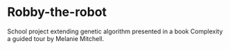 # Robby-the-robot

School project extending genetic algorithm presented in a book Complexity a guided tour by Melanie Mitchell. 

